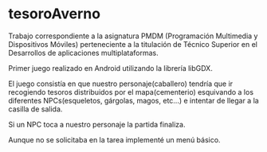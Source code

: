 # tesoroAverno

Trabajo correspondiente a la asignatura PMDM (Programación Multimedia y Dispositivos Móviles) perteneciente a la titulación de Técnico Superior en el Desarrollos de aplicaciones multiplataformas.

Primer juego realizado en Android utilizando la librería libGDX.

El juego consistía en que nuestro personaje(caballero) tendría que ir recogiendo tesoros distribuidos por el mapa(cementerio) esquivando a los diferentes NPCs(esqueletos, gárgolas, magos, etc...) e intentar de llegar a la casilla de salida.

Si un NPC toca a nuestro personaje la partida finaliza.

Aunque no se solicitaba en la tarea implementé un menú básico.
